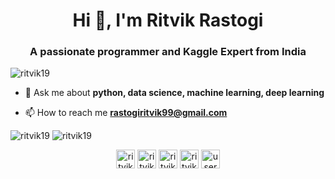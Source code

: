 <h1 align="center">Hi 👋, I'm Ritvik Rastogi</h1>
<h3 align="center">A passionate programmer and Kaggle Expert from India</h3>

<p align="left"> <img src="https://komarev.com/ghpvc/?username=ritvik19" alt="ritvik19" /> </p>

- 💬 Ask me about **python, data science, machine learning, deep learning**

- 📫 How to reach me **rastogiritvik99@gmail.com**

<img src="https://github-readme-stats.vercel.app/api?username=ritvik19&show_icons=true&theme=tokyonight" alt="ritvik19" />
<img src="https://github-readme-stats.vercel.app/api/top-langs/?username=ritvik19&layout=compact&hide=html&theme=tokyonight" alt="ritvik19" />

<p align="center">
<a href="https://linkedin.com/in/ritvik-rastogi-003085153/" target="blank"><img align="center" src="https://cdn.jsdelivr.net/npm/simple-icons@3.0.1/icons/linkedin.svg" alt="ritvik-rastogi-003085153/" height="30" width="30" /></a>
<a href="https://kaggle.com/ritvik1909" target="blank"><img align="center" src="https://cdn.jsdelivr.net/npm/simple-icons@3.0.1/icons/kaggle.svg" alt="ritvik1909" height="30" width="30" /></a>
<a href="https://fb.com/ritvik.rastogi" target="blank"><img align="center" src="https://cdn.jsdelivr.net/npm/simple-icons@3.0.1/icons/facebook.svg" alt="ritvik.rastogi" height="30" width="30" /></a>
<a href="https://instagram.com/ritvikrastogi19" target="blank"><img align="center" src="https://cdn.jsdelivr.net/npm/simple-icons@3.0.1/icons/instagram.svg" alt="ritvikrastogi19" height="30" width="30" /></a>
<a href="https://www.codechef.com/users/ritvik19" target="blank"><img align="center" src="https://cdn.jsdelivr.net/npm/simple-icons@3.1.0/icons/codechef.svg" alt="users/ritvik19" height="30" width="30" /></a>
</p>
